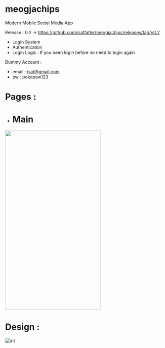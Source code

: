 # meogjachips

Modern Mobile Social Media App

Release : 0.2 -> https://github.com/isaffathir/meogjachips/releases/tag/v0.2
- Login System
- Authentication
- Login Logic : If you been login before no need to login again

Dummy Account :
- email : isaf@gmail.com
- pw    : pokopow123

# Pages :
- # Main
<img src="https://i.ibb.co/YXnh68y/Whats-App-Image-2021-08-31-at-17-49-33.jpg" width="310" height="580">

# Design :
![alt](https://cdn.dribbble.com/users/1160700/screenshots/9579493/media/e8a5ba81324a60db163265644446e7ac.png)
